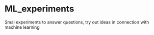 # ML_experiments
Smal experiments to answer questions, try out ideas in connection with machine learning
